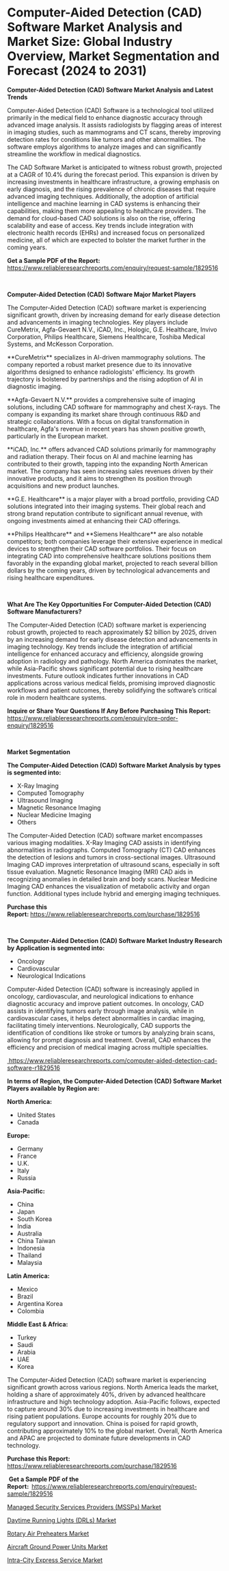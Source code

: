 <p><h1>Computer-Aided Detection (CAD) Software Market Analysis and Market Size: Global Industry Overview, Market Segmentation and Forecast (2024 to 2031)</h1></p><p><strong>Computer-Aided Detection (CAD) Software Market Analysis and Latest Trends</strong></p>
<p><p>Computer-Aided Detection (CAD) Software is a technological tool utilized primarily in the medical field to enhance diagnostic accuracy through advanced image analysis. It assists radiologists by flagging areas of interest in imaging studies, such as mammograms and CT scans, thereby improving detection rates for conditions like tumors and other abnormalities. The software employs algorithms to analyze images and can significantly streamline the workflow in medical diagnostics.</p><p>The CAD Software Market is anticipated to witness robust growth, projected at a CAGR of 10.4% during the forecast period. This expansion is driven by increasing investments in healthcare infrastructure, a growing emphasis on early diagnosis, and the rising prevalence of chronic diseases that require advanced imaging techniques. Additionally, the adoption of artificial intelligence and machine learning in CAD systems is enhancing their capabilities, making them more appealing to healthcare providers. The demand for cloud-based CAD solutions is also on the rise, offering scalability and ease of access. Key trends include integration with electronic health records (EHRs) and increased focus on personalized medicine, all of which are expected to bolster the market further in the coming years.</p></p>
<p><strong>Get a Sample PDF of the Report:&nbsp;</strong> <a href="https://www.reliableresearchreports.com/enquiry/request-sample/1829516?utm_campaign=114&utm_medium=2&utm_source=Github&utm_content=ia&utm_term=15102024&utm_id=computer-aided-detection-cad-software">https://www.reliableresearchreports.com/enquiry/request-sample/1829516</a></p>
<p>&nbsp;</p>
<p><strong>Computer-Aided Detection (CAD) Software Major Market Players</strong></p>
<p><p>The Computer-Aided Detection (CAD) software market is experiencing significant growth, driven by increasing demand for early disease detection and advancements in imaging technologies. Key players include CureMetrix, Agfa-Gevaert N.V., iCAD, Inc., Hologic, G.E. Healthcare, Invivo Corporation, Philips Healthcare, Siemens Healthcare, Toshiba Medical Systems, and McKesson Corporation.</p><p>**CureMetrix** specializes in AI-driven mammography solutions. The company reported a robust market presence due to its innovative algorithms designed to enhance radiologists' efficiency. Its growth trajectory is bolstered by partnerships and the rising adoption of AI in diagnostic imaging.</p><p>**Agfa-Gevaert N.V.** provides a comprehensive suite of imaging solutions, including CAD software for mammography and chest X-rays. The company is expanding its market share through continuous R&D and strategic collaborations. With a focus on digital transformation in healthcare, Agfa's revenue in recent years has shown positive growth, particularly in the European market.</p><p>**iCAD, Inc.** offers advanced CAD solutions primarily for mammography and radiation therapy. Their focus on AI and machine learning has contributed to their growth, tapping into the expanding North American market. The company has seen increasing sales revenues driven by their innovative products, and it aims to strengthen its position through acquisitions and new product launches.</p><p>**G.E. Healthcare** is a major player with a broad portfolio, providing CAD solutions integrated into their imaging systems. Their global reach and strong brand reputation contribute to significant annual revenue, with ongoing investments aimed at enhancing their CAD offerings.</p><p>**Philips Healthcare** and **Siemens Healthcare** are also notable competitors; both companies leverage their extensive experience in medical devices to strengthen their CAD software portfolios. Their focus on integrating CAD into comprehensive healthcare solutions positions them favorably in the expanding global market, projected to reach several billion dollars by the coming years, driven by technological advancements and rising healthcare expenditures.</p></p>
<p>&nbsp;</p>
<p><strong>What Are The Key Opportunities For Computer-Aided Detection (CAD) Software Manufacturers?</strong></p>
<p><p>The Computer-Aided Detection (CAD) software market is experiencing robust growth, projected to reach approximately $2 billion by 2025, driven by an increasing demand for early disease detection and advancements in imaging technology. Key trends include the integration of artificial intelligence for enhanced accuracy and efficiency, alongside growing adoption in radiology and pathology. North America dominates the market, while Asia-Pacific shows significant potential due to rising healthcare investments. Future outlook indicates further innovations in CAD applications across various medical fields, promising improved diagnostic workflows and patient outcomes, thereby solidifying the software’s critical role in modern healthcare systems.</p></p>
<p><strong>Inquire or Share Your Questions If Any Before Purchasing This Report:</strong> <a href="https://www.reliableresearchreports.com/enquiry/pre-order-enquiry/1829516?utm_campaign=114&utm_medium=2&utm_source=Github&utm_content=ia&utm_term=15102024&utm_id=computer-aided-detection-cad-software">https://www.reliableresearchreports.com/enquiry/pre-order-enquiry/1829516</a></p>
<p>&nbsp;</p>
<p><strong>Market Segmentation</strong></p>
<p><strong>The Computer-Aided Detection (CAD) Software Market Analysis by types is segmented into:</strong></p>
<p><ul><li>X-Ray Imaging</li><li>Computed Tomography</li><li>Ultrasound Imaging</li><li>Magnetic Resonance Imaging</li><li>Nuclear Medicine Imaging</li><li>Others</li></ul></p>
<p><p>The Computer-Aided Detection (CAD) software market encompasses various imaging modalities. X-Ray Imaging CAD assists in identifying abnormalities in radiographs. Computed Tomography (CT) CAD enhances the detection of lesions and tumors in cross-sectional images. Ultrasound Imaging CAD improves interpretation of ultrasound scans, especially in soft tissue evaluation. Magnetic Resonance Imaging (MRI) CAD aids in recognizing anomalies in detailed brain and body scans. Nuclear Medicine Imaging CAD enhances the visualization of metabolic activity and organ function. Additional types include hybrid and emerging imaging techniques.</p></p>
<p><strong>Purchase this Report:&nbsp;</strong><a href="https://www.reliableresearchreports.com/purchase/1829516?utm_campaign=114&utm_medium=2&utm_source=Github&utm_content=ia&utm_term=15102024&utm_id=computer-aided-detection-cad-software">https://www.reliableresearchreports.com/purchase/1829516</a></p>
<p>&nbsp;</p>
<p><strong>The Computer-Aided Detection (CAD) Software Market Industry Research by Application is segmented into:</strong></p>
<p><ul><li>Oncology</li><li>Cardiovascular</li><li>Neurological Indications</li></ul></p>
<p><p>Computer-Aided Detection (CAD) software is increasingly applied in oncology, cardiovascular, and neurological indications to enhance diagnostic accuracy and improve patient outcomes. In oncology, CAD assists in identifying tumors early through image analysis, while in cardiovascular cases, it helps detect abnormalities in cardiac imaging, facilitating timely interventions. Neurologically, CAD supports the identification of conditions like stroke or tumors by analyzing brain scans, allowing for prompt diagnosis and treatment. Overall, CAD enhances the efficiency and precision of medical imaging across multiple specialties.</p></p>
<p><a href="https://www.reliableresearchreports.com/computer-aided-detection-cad-software-r1829516?utm_campaign=114&utm_medium=2&utm_source=Github&utm_content=ia&utm_term=15102024&utm_id=computer-aided-detection-cad-software">&nbsp;https://www.reliableresearchreports.com/computer-aided-detection-cad-software-r1829516</a></p>
<p><strong>In terms of Region, the Computer-Aided Detection (CAD) Software Market Players available by Region are:</strong></p>
<p>
    <p> <strong> North America: </strong>
        <ul>
            <li>United States</li>
            <li>Canada</li>
        </ul>
        </p> 
    <p> <strong> Europe: </strong>
        <ul>
            <li>Germany</li>
            <li>France</li>
            <li>U.K.</li>
            <li>Italy</li>
            <li>Russia</li>
        </ul>
        </p> 
    <p> <strong> Asia-Pacific: </strong>
        <ul>
            <li>China</li>
            <li>Japan</li>
            <li>South Korea</li>
            <li>India</li>
            <li>Australia</li>
            <li>China Taiwan</li>
            <li>Indonesia</li>
            <li>Thailand</li>
            <li>Malaysia</li>
        </ul>
        </p> 
    <p> <strong> Latin America: </strong>
        <ul>
            <li>Mexico</li>
            <li>Brazil</li>
            <li>Argentina Korea</li>
            <li>Colombia</li>
        </ul>
        </p> 
    <p> <strong> Middle East & Africa: </strong>
        <ul>
            <li>Turkey</li>
            <li>Saudi</li>
            <li>Arabia</li>
            <li>UAE</li>
            <li>Korea</li>
        </ul>
    </p>
    </p>
<p><p>The Computer-Aided Detection (CAD) software market is experiencing significant growth across various regions. North America leads the market, holding a share of approximately 40%, driven by advanced healthcare infrastructure and high technology adoption. Asia-Pacific follows, expected to capture around 30% due to increasing investments in healthcare and rising patient populations. Europe accounts for roughly 20% due to regulatory support and innovation. China is poised for rapid growth, contributing approximately 10% to the global market. Overall, North America and APAC are projected to dominate future developments in CAD technology.</p></p>
<p><strong>Purchase this Report: </strong><a href="https://www.reliableresearchreports.com/purchase/1829516?utm_campaign=114&utm_medium=2&utm_source=Github&utm_content=ia&utm_term=15102024&utm_id=computer-aided-detection-cad-software">https://www.reliableresearchreports.com/purchase/1829516</a></p>
<p>&nbsp;<strong>Get a Sample PDF of the Report:&nbsp;&nbsp;</strong><a href="https://www.reliableresearchreports.com/enquiry/request-sample/1829516?utm_campaign=114&utm_medium=2&utm_source=Github&utm_content=ia&utm_term=15102024&utm_id=computer-aided-detection-cad-software">https://www.reliableresearchreports.com/enquiry/request-sample/1829516</a></p>
<p><strong></strong></p>
<p><p><a href="https://github.com/isbel3opkkem/Market-Research-Report-List-1/blob/main/managed-security-services-providers-mssps-market.md?utm_campaign=114&utm_medium=2&utm_source=Github&utm_content=ia&utm_term=15102024&utm_id=computer-aided-detection-cad-software">Managed Security Services Providers (MSSPs) Market</a></p><p><a href="https://www.linkedin.com/pulse/global-daytime-running-lights-drls-market-analysis-trends-phmgc?utm_campaign=114&utm_medium=2&utm_source=Github&utm_content=ia&utm_term=15102024&utm_id=computer-aided-detection-cad-software">Daytime Running Lights (DRLs) Market</a></p><p><a href="https://issuu.com/reportprime-2/docs/rotary-air-preheaters-market-size-2_24c72021e47b37?utm_campaign=114&utm_medium=2&utm_source=Github&utm_content=ia&utm_term=15102024&utm_id=computer-aided-detection-cad-software">Rotary Air Preheaters Market</a></p><p><a href="https://issuu.com/reportprime-2/docs/aircraft-ground-power-units-market-_6e31394703b5ff?utm_campaign=114&utm_medium=2&utm_source=Github&utm_content=ia&utm_term=15102024&utm_id=computer-aided-detection-cad-software">Aircraft Ground Power Units Market</a></p><p><a href="https://github.com/cristy9x9bur/Market-Research-Report-List-1/blob/main/intra-city-express-service-market.md?utm_campaign=114&utm_medium=2&utm_source=Github&utm_content=ia&utm_term=15102024&utm_id=computer-aided-detection-cad-software">Intra-City Express Service Market</a></p></p>